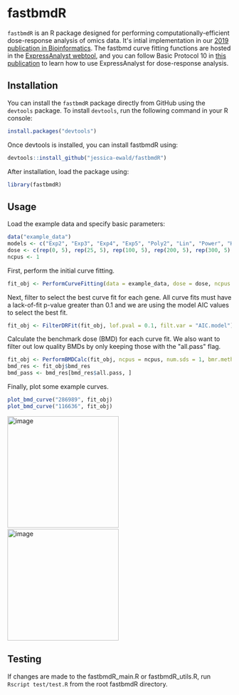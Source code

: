 # fastbmdR

`fastbmdR` is an R package designed for performing computationally-efficient dose-response analysis of omics data. It's intial implementation in our [2019 publication in Bioinformatics](https://academic.oup.com/bioinformatics/article/37/7/1035/5881631). The fastbmd curve fitting functions are hosted in the [ExpressAnalyst webtool](https://www.expressanalyst.ca), and you can follow Basic Protocol 10 in [this publication](https://currentprotocols.onlinelibrary.wiley.com/doi/10.1002/cpz1.922) to learn how to use ExpressAnalyst for dose-response analysis.

## Installation

You can install the `fastbmdR` package directly from GitHub using the `devtools` package. To install `devtools`, run the following command in your R console:

```r
install.packages("devtools")
```

Once devtools is installed, you can install fastbmdR using:
```r
devtools::install_github("jessica-ewald/fastbmdR")
```

After installation, load the package using:
```r
library(fastbmdR)
```

## Usage

Load the example data and specify basic parameters:
```r
data("example_data")
models <- c("Exp2", "Exp3", "Exp4", "Exp5", "Poly2", "Lin", "Power", "Hill")
dose <- c(rep(0, 5), rep(25, 5), rep(100, 5), rep(200, 5), rep(300, 5), rep(400, 5))
ncpus <- 1
```
First, perform the initial curve fitting.
```r
fit_obj <- PerformCurveFitting(data = example_data, dose = dose, ncpus = ncpus, models = models)
```
Next, filter to select the best curve fit for each gene. All curve fits must have a lack-of-fit p-value greater than 0.1 and we are using the model AIC values to select the best fit.
```r
fit_obj <- FilterDRFit(fit_obj, lof.pval = 0.1, filt.var = "AIC.model")
```
Calculate the benchmark dose (BMD) for each curve fit. We also want to filter out low quality BMDs by only keeping those with the "all.pass" flag.
```r
fit_obj <- PerformBMDCalc(fit_obj, ncpus = ncpus, num.sds = 1, bmr.method = "sample.mean")
bmd_res <- fit_obj$bmd_res
bmd_pass <- bmd_res[bmd_res$all.pass, ]
```
Finally, plot some example curves.
```r
plot_bmd_curve("286989", fit_obj)
plot_bmd_curve("116636", fit_obj)
```
<img width="250" alt="image" src="https://github.com/user-attachments/assets/371b281b-0b77-4c2d-8b71-8f9e95cf8bd2" />
&nbsp;&nbsp;&nbsp;&nbsp;
<img width="250" alt="image" src="https://github.com/user-attachments/assets/30a9a605-6624-482c-882c-6b8279492260" />


## Testing
If changes are made to the fastbmdR_main.R or fastbmdR_utils.R, run `Rscript test/test.R` from the root fastbmdR directory.
